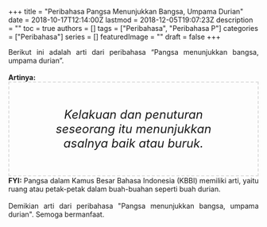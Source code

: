 +++
title = "Peribahasa Pangsa Menunjukkan Bangsa, Umpama Durian"
date = 2018-10-17T12:14:00Z
lastmod = 2018-12-05T19:07:23Z
description = ""
toc = true
authors = []
tags = ["Peribahasa", "Peribahasa P"]
categories = ["Peribahasa"]
series = []
featuredImage = ""
draft = false
+++

<div dir="ltr" style="text-align: left;" trbidi="on"><div style="text-align: justify;">Berikut ini adalah arti dari peribahasa “Pangsa menunjukkan bangsa, umpama durian”.</div><br /><div style="text-align: justify;"><b>Artinya:</b></div><div style="border: 2px dashed #ddd; font-size: 24px; height: auto; margin: 0 auto; padding: 50px; text-align: center; width: auto;"><i>Kelakuan dan penuturan seseorang itu menunjukkan asalnya baik atau buruk.</i></div><div style="text-align: justify;"><b>FYI:</b> Pangsa dalam Kamus Besar Bahasa Indonesia (KBBI) memiliki arti, yaitu ruang atau petak-petak dalam buah-buahan seperti buah durian.<br /><br /></div><div style="text-align: justify;">Demikian arti dari peribahasa "Pangsa menunjukkan bangsa, umpama durian". Semoga bermanfaat.</div></div>
